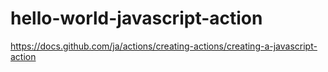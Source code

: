 # hello-world-javascript-action

https://docs.github.com/ja/actions/creating-actions/creating-a-javascript-action
